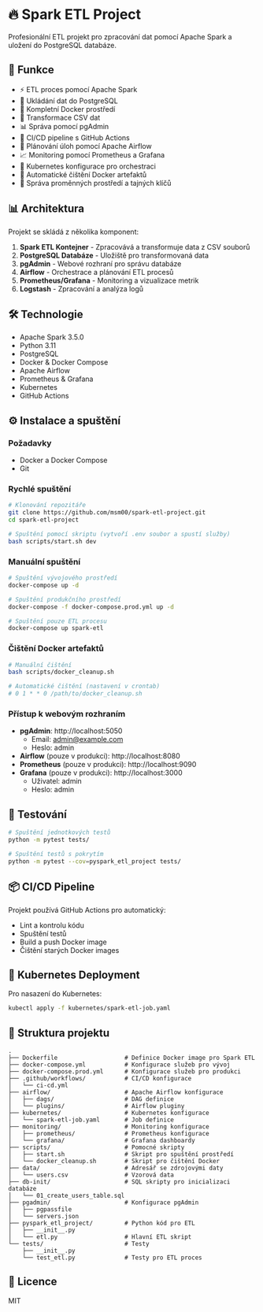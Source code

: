 # 🔥 Spark ETL Project

Profesionální ETL projekt pro zpracování dat pomocí Apache Spark a uložení do PostgreSQL databáze.

## 🚀 Funkce

- ⚡ ETL proces pomocí Apache Spark
- 🐘 Ukládání dat do PostgreSQL
- 🐳 Kompletní Docker prostředí
- 🧮 Transformace CSV dat
- 📊 Správa pomocí pgAdmin
- 🔄 CI/CD pipeline s GitHub Actions
- 📅 Plánování úloh pomocí Apache Airflow
- 📈 Monitoring pomocí Prometheus a Grafana
- 🧩 Kubernetes konfigurace pro orchestraci
- 🧹 Automatické čištění Docker artefaktů
- 🔐 Správa proměnných prostředí a tajných klíčů

## 📊 Architektura

Projekt se skládá z několika komponent:

1. **Spark ETL Kontejner** - Zpracovává a transformuje data z CSV souborů
2. **PostgreSQL Databáze** - Uložiště pro transformovaná data
3. **pgAdmin** - Webové rozhraní pro správu databáze
4. **Airflow** - Orchestrace a plánování ETL procesů
5. **Prometheus/Grafana** - Monitoring a vizualizace metrik
6. **Logstash** - Zpracování a analýza logů

## 🛠️ Technologie

- Apache Spark 3.5.0
- Python 3.11
- PostgreSQL
- Docker & Docker Compose
- Apache Airflow
- Prometheus & Grafana
- Kubernetes
- GitHub Actions

## ⚙️ Instalace a spuštění

### Požadavky
- Docker a Docker Compose
- Git

### Rychlé spuštění

```bash
# Klonování repozitáře
git clone https://github.com/msm00/spark-etl-project.git
cd spark-etl-project

# Spuštění pomocí skriptu (vytvoří .env soubor a spustí služby)
bash scripts/start.sh dev
```

### Manuální spuštění

```bash
# Spuštění vývojového prostředí
docker-compose up -d

# Spuštění produkčního prostředí
docker-compose -f docker-compose.prod.yml up -d

# Spuštění pouze ETL procesu
docker-compose up spark-etl
```

### Čištění Docker artefaktů

```bash
# Manuální čištění
bash scripts/docker_cleanup.sh

# Automatické čištění (nastavení v crontab)
# 0 1 * * 0 /path/to/docker_cleanup.sh
```

### Přístup k webovým rozhraním

- **pgAdmin**: http://localhost:5050
  - Email: admin@example.com
  - Heslo: admin
- **Airflow** (pouze v produkci): http://localhost:8080
- **Prometheus** (pouze v produkci): http://localhost:9090
- **Grafana** (pouze v produkci): http://localhost:3000
  - Uživatel: admin
  - Heslo: admin

## 🧪 Testování

```bash
# Spuštění jednotkových testů
python -m pytest tests/

# Spuštění testů s pokrytím
python -m pytest --cov=pyspark_etl_project tests/
```

## 📦 CI/CD Pipeline

Projekt používá GitHub Actions pro automatický:
- Lint a kontrolu kódu
- Spuštění testů
- Build a push Docker image
- Čištění starých Docker images

## 🔧 Kubernetes Deployment

Pro nasazení do Kubernetes:

```bash
kubectl apply -f kubernetes/spark-etl-job.yaml
```

## 📁 Struktura projektu

```
.
├── Dockerfile                   # Definice Docker image pro Spark ETL
├── docker-compose.yml           # Konfigurace služeb pro vývoj
├── docker-compose.prod.yml      # Konfigurace služeb pro produkci
├── .github/workflows/           # CI/CD konfigurace
│   └── ci-cd.yml
├── airflow/                     # Apache Airflow konfigurace
│   ├── dags/                    # DAG definice
│   └── plugins/                 # Airflow pluginy
├── kubernetes/                  # Kubernetes konfigurace
│   └── spark-etl-job.yaml       # Job definice
├── monitoring/                  # Monitoring konfigurace
│   ├── prometheus/              # Prometheus konfigurace
│   └── grafana/                 # Grafana dashboardy
├── scripts/                     # Pomocné skripty
│   ├── start.sh                 # Skript pro spuštění prostředí
│   └── docker_cleanup.sh        # Skript pro čištění Docker
├── data/                        # Adresář se zdrojovými daty
│   └── users.csv                # Vzorová data
├── db-init/                     # SQL skripty pro inicializaci databáze
│   └── 01_create_users_table.sql
├── pgadmin/                     # Konfigurace pgAdmin
│   ├── pgpassfile
│   └── servers.json
├── pyspark_etl_project/         # Python kód pro ETL
│   ├── __init__.py
│   └── etl.py                   # Hlavní ETL skript
└── tests/                       # Testy
    ├── __init__.py
    └── test_etl.py              # Testy pro ETL proces
```

## 📝 Licence

MIT 